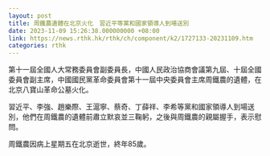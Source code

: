 ```yaml
---
layout: post
title: 周鐵農遺體在北京火化　習近平等黨和國家領導人到場送別
date: 2023-11-09 15:26:38.000000000 +08:00
link: https://news.rthk.hk/rthk/ch/component/k2/1727133-20231109.htm
categories: rthk
---
```


第十一屆全國人大常務委員會副委員長，中國人民政治協商會議第九屆、十屆全國委員會副主席，中國國民黨革命委員會第十一屆中央委員會主席周鐵農的遺體，在北京八寶山革命公墓火化。

習近平、李強、趙樂際、王滬寧、蔡奇、丁薛祥、李希等黨和國家領導人到場送別，他們在周鐵農的遺體前肅立默哀並三鞠躬，之後與周鐵農的親屬握手，表示慰問。

周鐵農因病上星期五在北京逝世，終年85歲。
